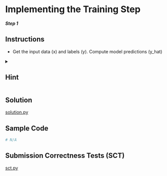# Implementing the Training Step

***Step 1***

## Instructions

- Get the input data (x) and labels (y). Compute model predictions (y_hat)

<details>
  
<summary><h2>Hint</h2></summary>

- Use the `training_step` method to process a batch of data, make predictions, compute the loss, and return it.

</details>

## Solution

[solution.py](https://github.com/bidata-io/dc-scalable-ai/blob/main/ch_2/exercises/2_1/2/1/solution.py)

## Sample Code

```python
# N/A
```

## Submission Correctness Tests (SCT)

[sct.py](https://github.com/bidata-io/dc-scalable-ai/blob/main/ch_2/exercises/2_1/2/1/sct.py)
